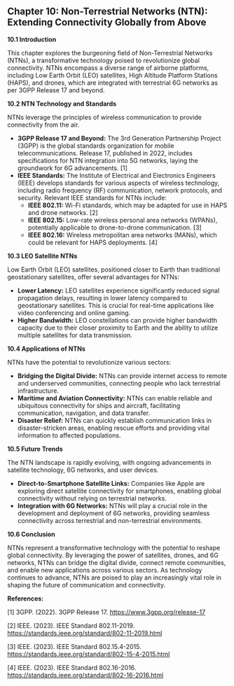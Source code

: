## Chapter 10: Non-Terrestrial Networks (NTN): Extending Connectivity Globally from Above

**10.1 Introduction**

This chapter explores the burgeoning field of Non-Terrestrial Networks (NTNs), a transformative technology poised to revolutionize global connectivity. NTNs encompass a diverse range of airborne platforms, including Low Earth Orbit (LEO) satellites, High Altitude Platform Stations (HAPS), and drones, which are integrated with terrestrial 6G networks as per 3GPP Release 17 and beyond. 

**10.2 NTN Technology and Standards**

NTNs leverage the principles of wireless communication to provide connectivity from the air.  

* **3GPP Release 17 and Beyond:** The 3rd Generation Partnership Project (3GPP) is the global standards organization for mobile telecommunications. Release 17, published in 2022, includes specifications for NTN integration into 5G networks, laying the groundwork for 6G advancements. [1] 
* **IEEE Standards:** The Institute of Electrical and Electronics Engineers (IEEE) develops standards for various aspects of wireless technology, including radio frequency (RF) communication, network protocols, and security. Relevant IEEE standards for NTNs include:
    * **IEEE 802.11:**  Wi-Fi standards, which may be adapted for use in HAPS and drone networks. [2]
    * **IEEE 802.15:**  Low-rate wireless personal area networks (WPANs), potentially applicable to drone-to-drone communication. [3]
    * **IEEE 802.16:**  Wireless metropolitan area networks (MANs), which could be relevant for HAPS deployments. [4]

**10.3 LEO Satellite NTNs**

Low Earth Orbit (LEO) satellites, positioned closer to Earth than traditional geostationary satellites, offer several advantages for NTNs:

* **Lower Latency:**  LEO satellites experience significantly reduced signal propagation delays, resulting in lower latency compared to geostationary satellites. This is crucial for real-time applications like video conferencing and online gaming.
* **Higher Bandwidth:**  LEO constellations can provide higher bandwidth capacity due to their closer proximity to Earth and the ability to utilize multiple satellites for data transmission.

**10.4 Applications of NTNs**

NTNs have the potential to revolutionize various sectors:

* **Bridging the Digital Divide:** NTNs can provide internet access to remote and underserved communities, connecting people who lack terrestrial infrastructure.
* **Maritime and Aviation Connectivity:**  NTNs can enable reliable and ubiquitous connectivity for ships and aircraft, facilitating communication, navigation, and data transfer.
* **Disaster Relief:**  NTNs can quickly establish communication links in disaster-stricken areas, enabling rescue efforts and providing vital information to affected populations.

**10.5 Future Trends**

The NTN landscape is rapidly evolving, with ongoing advancements in satellite technology, 6G networks, and user devices.

* **Direct-to-Smartphone Satellite Links:**  Companies like Apple are exploring direct satellite connectivity for smartphones, enabling global connectivity without relying on terrestrial networks.
* **Integration with 6G Networks:**  NTNs will play a crucial role in the development and deployment of 6G networks, providing seamless connectivity across terrestrial and non-terrestrial environments.

**10.6 Conclusion**

NTNs represent a transformative technology with the potential to reshape global connectivity. By leveraging the power of satellites, drones, and 6G networks, NTNs can bridge the digital divide, connect remote communities, and enable new applications across various sectors. As technology continues to advance, NTNs are poised to play an increasingly vital role in shaping the future of communication and connectivity.

**References:**

[1] 3GPP. (2022). 3GPP Release 17. https://www.3gpp.org/release-17

[2] IEEE. (2023). IEEE Standard 802.11-2019. https://standards.ieee.org/standard/802-11-2019.html

[3] IEEE. (2023). IEEE Standard 802.15.4-2015. https://standards.ieee.org/standard/802-15-4-2015.html

[4] IEEE. (2023). IEEE Standard 802.16-2016. https://standards.ieee.org/standard/802-16-2016.html
